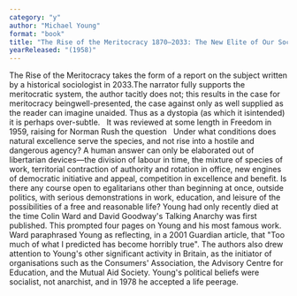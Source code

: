 ```yaml
---
category: "y"
author: "Michael Young"
format: "book"
title: "The Rise of the Meritocracy 1870–2033: The New Elite of Our Social Revolution"
yearReleased: "(1958)"
---
```

The Rise of the Meritocracy takes the form of a report on the subject written by a historical sociologist in 2033.The narrator fully supports the meritocratic system, the author tacitly does not; this results in the case for meritocracy beingwell-presented, the case against only as well supplied as the reader can imagine unaided. Thus as a dystopia (as which it isintended) it is perhaps over-subtle.
 
It was reviewed at some length in Freedom in 1959, raising for Norman Rush the question
 
Under what conditions does natural excellence serve the species, and not rise into a hostile and dangerous agency? A human answer can only be elaborated out of libertarian devices—the division of labour in time, the mixture of species of work, territorial contraction of authority and rotation in office, new engines of democratic initiative and appeal, competition in excellence and benefit. Is there any course open to egalitarians other than beginning at once, outside politics, with serious demonstrations in work, education, and leisure of the possibilities of a free and reasonable life?
Young had only recently died at the time Colin Ward and David Goodway's Talking Anarchy was first published. This prompted four pages on Young and his most famous work. Ward paraphrased Young as reflecting, in a 2001 Guardian article, that "Too much of what I predicted has become horribly true". The authors also drew attention to Young's other significant activity in Britain, as the initiator of organisations such as the Consumers' Association, the Advisory Centre for Education, and the Mutual Aid Society. Young's political beliefs were socialist, not anarchist, and in 1978 he accepted a life peerage.
 